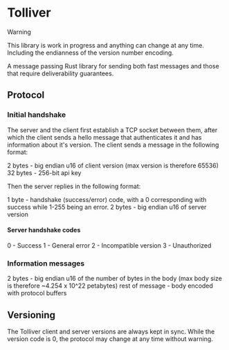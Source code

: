 # Tolliver

> [!WARNING]
> This library is work in progress and anything can change at any time. Including the endianness of the version number encoding.

A message passing Rust library for sending both fast messages and those that require deliverability guarantees.


## Protocol

### Initial handshake

The server and the client first establish a TCP socket between them, after which the client sends a hello message that authenticates it and has information about it's version. The client sends a message in the following format:

2 bytes - big endian u16 of client version (max version is therefore 65536)
32 bytes - 256-bit api key

Then the server replies in the following format:

1 byte - handshake (success/error) code, with a 0 corresponding with success while 1-255 being an error.
2 bytes - big endian u16 of server version

#### Server handshake codes

0 - Success
1 - General error
2 - Incompatible version
3 - Unauthorized

### Information messages

2 bytes - big endian u16 of the number of bytes in the body (max body size is therefore ~4.254 x 10^22 petabytes)
rest of message - body encoded with protocol buffers

## Versioning

The Tolliver client and server versions are always kept in sync. While the version code is 0, the protocol may change at any time without warning.
